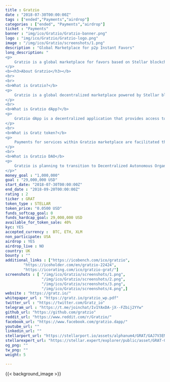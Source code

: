 ```yaml
---
title : Gratzio
date : "2018-07-30T00:00:00Z"
tags : ["ended","Payments","airdrop"]
categories : ["ended", "Payments","airdrop"]
ticket : "Payments"
banner : "img/ico/Gratzio/Gratzio-banner.png"
logo : "img/ico/Gratzio/Gratzio-logo.png"
image : "/img/ico/Gratzio/screenshots/1.png"
description : "Global Marketplace for p2p Instant Favors"
long_description: "
<p>
	Gratzio is a global marketplace for favors based on Stellar blockchain that offers its users an ability to order or perform people-to-people instant services in exchange for a cryptocurrency. The marketplace is accessible by Gratzio decentralized application that will be available via iOS store, Android Google Play as well as via regular browser with Internet access. Gratzio is planning to transition to Decentralized Autonomous Organization (DAO) that will be fully governed by its users by Q4 2020.
</p>
<b><h3>About Gratzio</h3></b>
<br>
<br>
<b>What is Gratzio?</b>
<p>
	Gratzio is a global decentralized marketplace powered by Stellar blockchain that offers its users an ability to order and perform on-demand person-to-person services and favors.
</p>
<br>
<b>What is Gratzio dApp?</b>
<p>
	Gratzio dApp is a decentralized application that provides access to Gratzio marketplace. Gratzio dApp will be available via iOS store, Android Google Play as well as via regular browser with Internet access.
</p>
<br>
<b>What is Gratz token?</b>
<p>
	Payments for services within Gratzio marketplace are facilitated through Gratz utility token that is based on Stellar consensus protocol. Users can perform services for other users in order to earn Gratz tokens using Gratzio dApp. Additionally, users can purchase or convert Gratz tokens into other cryptocurrencies and local fiat money through built-in exchange on Gratzio platform or by utilizing third-party crypto exchanges.
</p>
<br>
<b>What is Gratzio DAO</b>
<p>
	Gratzio is planning to transition to Decentralized Autonomous Organization (DAO) that will be governed by its users by Q4 2020
</p>"
money_goal : "1,000,000"
goal : "29,000,000 USD"
start_date: "2018-07-30T00:00:00Z"
end_date : "2018-09-20T00:00:00Z"
rating : 2
ticker : GRAT
token_type : STELLAR
token_price: "0.0500 USD"
funds_softcap_goal: 0
funds_hardcap_goal: 29,000,000 USD
available_for_token_sale: 40%
kyc: YES
accepted_currency :  BTC, ETH, XLM
non_participate: USA
airdrop : YES
airdrop_live : NO
country: UK
bounty : ""
additional_links : ["https://icobench.com/ico/gratzio",
        "https://icoholder.com/en/gratzio-22424",
		"https://icorating.com/ico/gratzio-grat/"]
screenshots : [ "/img/ico/Gratzio/screenshots/1.png",
                "/img/ico/Gratzio/screenshots/2.png",
                "/img/ico/Gratzio/screenshots/3.png",
                "/img/ico/Gratzio/screenshots/4.png",]
website : "https://gratz.io/"
whitepaper_url : "https://gratz.io/gratzio_wp.pdf"
twitter_url : "https://twitter.com/Gratz_io"
telegram_url : "https://t.me/joinchat/Iv1YAxDA-jX--FZbij2YYw"
github_url: "https://github.com/gratzio"
reddit_url: "https://www.reddit.com/r/Gratzio/"
facebook_url: "https://www.facebook.com/gratzio.dapp/"
youtube_url: ""
linkedin_url: ""
stellarport_url: "https://stellarport.io/assets/alphanum4/GRAT/GAJ7V3EMD3FRWAPBEJAP7EC4223XI5EACDZ46RFMY5DYOMCIMWEFR5II"
stellarexpert_url: "https://stellar.expert/explorer/public/asset/GRAT-GAJ7V3EMD3FRWAPBEJAP7EC4223XI5EACDZ46RFMY5DYOMCIMWEFR5II"
og_png: ""
tw_png: ""
weight: 5

---
```



{{< background_image >}}
